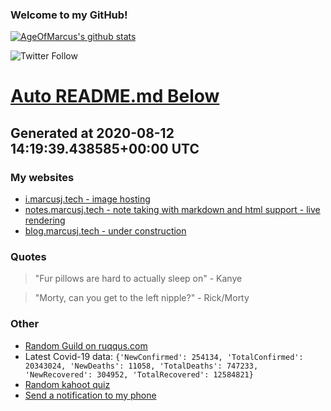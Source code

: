
### Welcome to my GitHub!

[![AgeOfMarcus's github stats](https://github-readme-stats.vercel.app/api?username=AgeOfMarcus)](https://github.com/anuraghazra/github-readme-stats)

![Twitter Follow](https://img.shields.io/twitter/follow/pwned_by_marcus?style=for-the-badge)

# [Auto README.md Below](https://repl.it/@MarcusWeinberger/auto-git-readme)

## Generated at 2020-08-12 14:19:39.438585+00:00 UTC

### My websites

* [i.marcusj.tech - image hosting](https://i.marcusj.tech)
* [notes.marcusj.tech - note taking with markdown and html support - live rendering](https://notes.marcusj.tech)
* [blog.marcusj.tech - under construction](https://blog.marcusj.tech)

### Quotes

> "Fur pillows are hard to actually sleep on" - Kanye

> "Morty, can you get to the left nipple?" - Rick/Morty

### Other

* [Random Guild on ruqqus.com](https://ruqqus.com/+Uglydogs)
* Latest Covid-19 data: `{'NewConfirmed': 254134, 'TotalConfirmed': 20343024, 'NewDeaths': 11058, 'TotalDeaths': 747233, 'NewRecovered': 304952, 'TotalRecovered': 12584821}`
* [Random kahoot quiz](https://create.kahoot.it/details/computers-for-beginners-review-quiz/d7e8f5ae-1970-46ff-8366-d073afa8451f)
* [Send a notification to my phone](https://maker.ifttt.com/trigger/notification/with/key/ctSGJtddpYuzo1mT-6gmRa?value1=GitHub)
